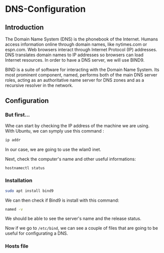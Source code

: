 # DNS-Configuration

## Introduction

The Domain Name System (DNS) is the phonebook of the Internet. Humans access information online through domain names, like nytimes.com or espn.com. Web browsers interact through Internet Protocol (IP) addresses. DNS translates domain names to IP addresses so browsers can load Internet resources. In order to have a DNS server, we will use BIND9.

BIND is a suite of software for interacting with the Domain Name System. Its most prominent component, named, performs both of the main DNS server roles, acting as an authoritative name server for DNS zones and as a recursive resolver in the network.

## Configuration

### But first...

Whe can start by checking the IP address of the machine we are using. With Ubuntu, we can symply use this command : 
```sh
ip addr
```
In our case, we are going to use the wlan0 inet.

Next, check the computer's name and other useful informations:
```sh
hostnamectl status
```

### Installation

```sh
sudo apt install bind9
```
We can then check if Bind9 is install with this command:
```sh
named -v
```
We should be able to see the server's name and the release status.

Now if we go to `/etc/bind`, we can see a couple of files that are going to be useful for configurating a DNS.

### Hosts file




